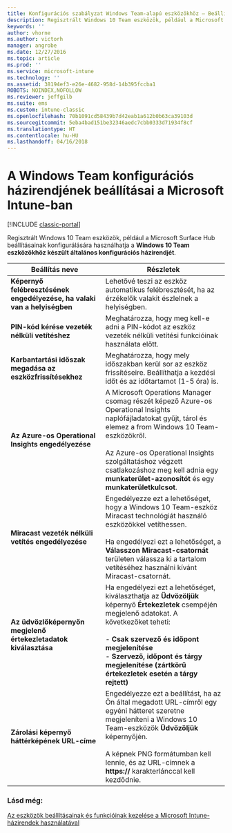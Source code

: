 ```yaml
---
title: Konfigurációs szabályzat Windows Team-alapú eszközökhöz – Beállítások
description: Regisztrált Windows 10 Team eszközök, például a Microsoft Surface Hub beállításainak konfigurálására használhatja a **Windows 10 Team eszközökhöz készült általános konfigurációs házirendjét**.
keywords: ''
author: vhorne
ms.author: victorh
manager: angrobe
ms.date: 12/27/2016
ms.topic: article
ms.prod: ''
ms.service: microsoft-intune
ms.technology: ''
ms.assetid: 38194ef3-e26e-4682-958d-14b395fccba1
ROBOTS: NOINDEX,NOFOLLOW
ms.reviewer: jeffgilb
ms.suite: ems
ms.custom: intune-classic
ms.openlocfilehash: 70b1091cd58439b7d42eab1a612b0b63ca39103d
ms.sourcegitcommit: 5eba4bad151be32346aedc7cbb0333d71934f8cf
ms.translationtype: HT
ms.contentlocale: hu-HU
ms.lasthandoff: 04/16/2018
---
```

# <a name="windows-team-configuration-policy-settings-in-microsoft-intune"></a>A Windows Team konfigurációs házirendjének beállításai a Microsoft Intune-ban

[!INCLUDE [classic-portal](../includes/classic-portal.md)]

Regisztrált Windows 10 Team eszközök, például a Microsoft Surface Hub beállításainak konfigurálására használhatja a **Windows 10 Team eszközökhöz készült általános konfigurációs házirendjét**.


|                                  Beállítás neve                                   |                                                                                                                                                                Részletek                                                                                                                                                                |
|---------------------------------------------------------------------------------|---------------------------------------------------------------------------------------------------------------------------------------------------------------------------------------------------------------------------------------------------------------------------------------------------------------------------------------|
|  <strong>Képernyő felébresztésének engedélyezése, ha valaki van a helyiségben</strong>   |                                                                                                                         Lehetővé teszi az eszköz automatikus felébresztését, ha az érzékelők valakit észlelnek a helyiségben.                                                                                                                          |
|              <strong>PIN-kód kérése vezeték nélküli vetítéshez</strong>               |                                                                                                             Meghatározza, hogy meg kell-e adni a PIN-kódot az eszköz vezeték nélküli vetítési funkcióinak használata előtt.                                                                                                             |
|          <strong>Karbantartási időszak megadása az eszközfrissítésekhez</strong>           |                                                                                          Meghatározza, hogy mely időszakban kerül sor az eszköz frissítéseire. Beállíthatja a kezdési időt és az időtartamot (1-5 óra) is.                                                                                           |
|               <strong>Az Azure-os Operational Insights engedélyezése</strong>                |                  A Microsoft Operations Manager csomag részét képező Azure-os Operational Insights naplófájladatokat gyűjt, tárol és elemez a from Windows 10 Team-eszközökről.<br /><br />Az Azure-os Operational Insights szolgáltatáshoz végzett csatlakozáshoz meg kell adnia egy <strong>munkaterület-azonosítót</strong> és egy <strong>munkaterületkulcsot</strong>.                   |
|              <strong>Miracast vezeték nélküli vetítés engedélyezése</strong>               |                                          Engedélyezze ezt a lehetőséget, hogy a Windows 10 Team-eszköz Miracast technológiát használó eszközökkel vetíthessen.<br /><br />Ha engedélyezi ezt a lehetőséget, a <strong>Válasszon Miracast-csatornát</strong> területen válassza ki a tartalom vetítéséhez használni kívánt Miracast-csatornát.                                           |
| <strong>Az üdvözlőképernyőn megjelenő értekezletadatok kiválasztása</strong> | Ha engedélyezi ezt a lehetőséget, kiválaszthatja az <strong>Üdvözöljük</strong> képernyő <strong>Értekezletek</strong> csempéjén megjelenő adatokat. A következőket teheti:<br /><br />-   <strong>Csak szervező és időpont megjelenítése</strong><br />-   <strong>Szervező, időpont és tárgy megjelenítése (zártkörű értekezletek esetén a tárgy rejtett)</strong> |
|                <strong>Zárolási képernyő háttérképének URL-címe</strong>                 |                                           Engedélyezze ezt a beállítást, ha az Ön által megadott URL-címről egy egyéni hátteret szeretne megjeleníteni a Windows 10 Team-eszközök <strong>Üdvözöljük</strong> képernyőjén.<br /><br />A képnek PNG formátumban kell lennie, és az URL-címnek a <strong>https://</strong> karakterlánccal kell kezdődnie.                                            |

### <a name="see-also"></a>Lásd még:
[Az eszközök beállításainak és funkcióinak kezelése a Microsoft Intune-házirendek használatával](manage-settings-and-features-on-your-devices-with-microsoft-intune-policies.md)

